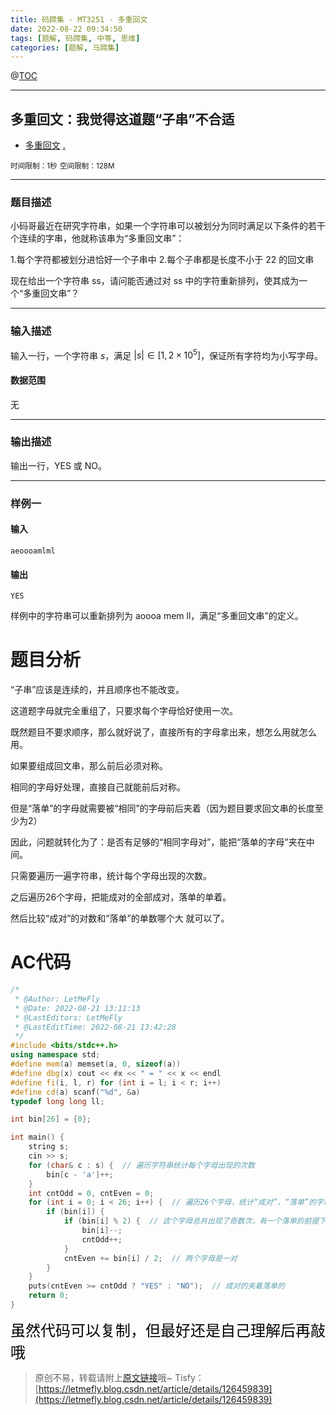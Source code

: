 ```yaml
---
title: 码蹄集 - MT3251 - 多重回文
date: 2022-08-22 09:34:50
tags: [题解, 码蹄集, 中等, 思维]
categories: [题解, 马蹄集]
---
```


@[TOC](传送门)


---


## 多重回文：我觉得这道题“子串”不合适

+ <a href="https://matiji.net/exam/brushquestion/251/3846/4C6668FEB8CFD6520DE73B365B31D1A4"> 多重回文</a> <a href="https://matiji.net/exam/dohomework/1500/6">.</a>

<small>时间限制：1秒</small>
<small>空间限制：128M</small>



---



### 题目描述

小码哥最近在研究字符串，如果一个字符串可以被划分为同时满足以下条件的若干个连续的字串，他就称该串为“多重回文串”：

1.每个字符都被划分进恰好一个子串中
2.每个子串都是长度不小于 22 的回文串

现在给出一个字符串 ss，请问能否通过对 ss 中的字符重新排列，使其成为一个“多重回文串”？

---

### 输入描述

输入一行，一个字符串 $s$，满足 $|s|\in[1,2\times 10^5]$，保证所有字符均为小写字母。

#### 数据范围

无



---


### 输出描述


输出一行，YES 或 NO。



---


### 样例一

#### 输入

```
aeoooamlml
```

#### 输出

```
YES
```

样例中的字符串可以重新排列为 aoooa mem ll，满足“多重回文串”的定义。


# 题目分析

“子串”应该是连续的，并且顺序也不能改变。

这道题字母就完全重组了，只要求每个字母恰好使用一次。

既然题目不要求顺序，那么就好说了，直接所有的字母拿出来，想怎么用就怎么用。

如果要组成回文串，那么前后必须对称。

相同的字母好处理，直接自己就能前后对称。

但是“落单”的字母就需要被“相同”的字母前后夹着（因为题目要求回文串的长度至少为$2$）

因此，问题就转化为了：是否有足够的“相同字母对”，能把“落单的字母”夹在中间。

只需要遍历一遍字符串，统计每个字母出现的次数。

之后遍历$26$个字母，把能成对的全部成对，落单的单着。

然后比较“成对”的对数和“落单”的单数哪个大 就可以了。

# AC代码

```cpp
/*
 * @Author: LetMeFly
 * @Date: 2022-08-21 13:11:13
 * @LastEditors: LetMeFly
 * @LastEditTime: 2022-08-21 13:42:28
 */
#include <bits/stdc++.h>
using namespace std;
#define mem(a) memset(a, 0, sizeof(a))
#define dbg(x) cout << #x << " = " << x << endl
#define fi(i, l, r) for (int i = l; i < r; i++)
#define cd(a) scanf("%d", &a)
typedef long long ll;

int bin[26] = {0};

int main() {
    string s;
    cin >> s;
    for (char& c : s) {  // 遍历字符串统计每个字母出现的次数
        bin[c - 'a']++;
    }
    int cntOdd = 0, cntEven = 0;
    for (int i = 0; i < 26; i++) {  // 遍历26个字母，统计“成对”、“落单”的字母(对)的个数
        if (bin[i]) {
            if (bin[i] % 2) {  // 这个字母总共出现了奇数次，有一个落单的前提下其他的字母都能成对
                bin[i]--;
                cntOdd++;
            }
            cntEven += bin[i] / 2;  // 两个字母是一对
        }
    }
    puts(cntEven >= cntOdd ? "YES" : "NO");  // 成对的夹着落单的
    return 0;
}
```

<font color="black" face="楷体" size="5px">虽然代码可以复制，但最好还是自己理解后再敲哦</font>

<!-- <font color="black" face="楷体" size="5px">每周提前更新菁英班周赛题解，点关注，不迷路</font> -->

>原创不易，转载请附上[原文链接](https://blog.letmefly.xyz/2022/08/22/MaTiJi%20-%20MT3251%20-%20%E5%A4%9A%E9%87%8D%E5%9B%9E%E6%96%87/)哦~
>Tisfy：[https://letmefly.blog.csdn.net/article/details/126459839](https://letmefly.blog.csdn.net/article/details/126459839)